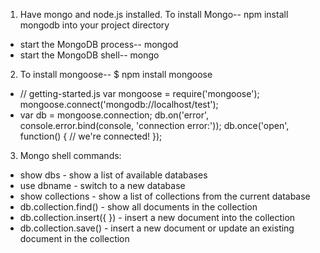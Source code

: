 

1. Have mongo and node.js installed. To install Mongo-- npm install mongodb into your project directory
  - start the MongoDB process-- mongod
  - start the MongoDB shell-- mongo

2. To install mongoose-- $ npm install mongoose
  -  // getting-started.js
var mongoose = require('mongoose');
mongoose.connect('mongodb://localhost/test');
  - var db = mongoose.connection;
db.on('error', console.error.bind(console, 'connection error:'));
db.once('open', function() {
  // we're connected!
});

3. Mongo shell commands:
  - show dbs - show a list of available databases
  - use dbname - switch to a new database
  - show collections - show a list of collections from the current database
  - db.collection.find() - show all documents in the collection
  - db.collection.insert({ <data> }) - insert a new document into the collection
  - db.collection.save() - insert a new document or update an existing document in the collection
